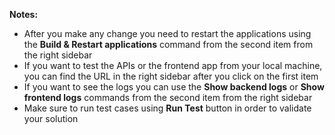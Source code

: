 **Notes:**
* After you make any change you need to restart the applications using the **Build & Restart applications** command from the second item from the right sidebar
* If you want to test the APIs or the frontend app from your local machine, you can find the URL in the right sidebar after you click on the first item
* If you want to see the logs you can use the **Show backend logs** or **Show frontend logs** commands from the second item from the right sidebar
* Make sure to run test cases using **Run Test** button in order to validate your solution
